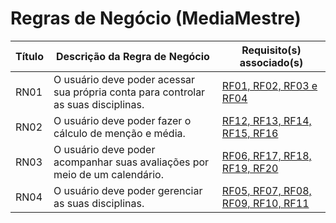 # Regras de Negócio (MediaMestre)

| Título | Descrição da Regra de Negócio                                                      | Requisito(s) associado(s)                                      |
| ------ | ---------------------------------------------------------------------------------- | -------------------------------------------------------------- |
| RN01   | O usuário deve poder acessar sua própria conta para controlar as suas disciplinas. | [RF01, RF02, RF03 e RF04](declaracao-requisitos.md)            |
| RN02   | O usuário deve poder fazer o cálculo de menção e média.                            | [RF12, RF13, RF14, RF15, RF16](declaracao-requisitos.md)       |
| RN03   | O usuário deve poder acompanhar suas avaliações por meio de um calendário.         | [RF06, RF17, RF18, RF19, RF20](declaracao-requisitos.md)       |
| RN04   | O usuário deve poder gerenciar as suas disciplinas.                                | [RF05, RF07, RF08, RF09, RF10, RF11](declaracao-requisitos.md) |
